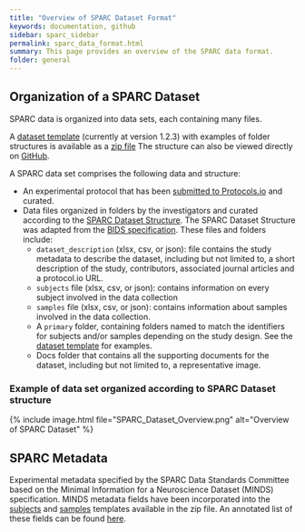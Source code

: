 ```yaml
---
title: "Overview of SPARC Dataset Format"
keywords: documentation, github
sidebar: sparc_sidebar
permalink: sparc_data_format.html
summary: This page provides an overview of the SPARC data format.
folder: general
---
```


## Organization of a SPARC Dataset
SPARC data is organized into data sets, each containing many files.  

A [dataset template](https://github.com/SciCrunch/sparc-curation/releases/tag/dataset-template-1.2.3)
(currently at version 1.2.3) with examples of folder structures is available as a
[zip file](https://github.com/SciCrunch/sparc-curation/releases/download/dataset-template-1.2.3/DatasetTemplate.zip)
 The structure can also be viewed directly on
[GitHub](https://github.com/SciCrunch/sparc-curation/tree/dataset-template-1.2.3/resources/DatasetTemplate).  

A SPARC data set comprises the following data and structure:
- An experimental protocol that has been [submitted to Protocols.io](http://protocols.io) and curated.
- Data files organized in folders by the investigators and curated according to the
[SPARC Dataset Structure](https://docs.google.com/presentation/d/1EQPn1FmANpPsFt3CguU-JOQVMMlJsNXluQAK_gb2qVg/edit#slide=id.p1).
The SPARC Dataset Structure was adapted from the
[BIDS specification](https://bids-specification.readthedocs.io/en/latest/01-introduction.html).
These files and folders include:
  - `dataset_description` (xlsx, csv, or json): file contains the study metadata to describe the dataset,
  including but not limited to, a short description of the study, contributors, associated journal articles
  and a protocol.io URL. 
  - `subjects` file (xlsx, csv, or json): contains information on every subject involved in the data collection
  - `samples` file (xlsx, csv, or json): contains information about samples involved in the data collection.
  - A `primary` folder, containing folders named to match the identifiers for subjects and/or samples
  depending on the study design. See the
  [dataset template](https://github.com/SciCrunch/sparc-curation/tree/dataset-template-1.2.3/resources/DatasetTemplate)
  for examples.
  - Docs folder that contains all the supporting documents for the dataset, including but not limited to,
  a representative image.
 
### Example of data set organized according to SPARC Dataset structure
{% include image.html file="SPARC_Dataset_Overview.png" alt="Overview of SPARC Dataset" %}
 
## SPARC Metadata

Experimental metadata specified by the SPARC Data Standards Committee based on the Minimal Information for a Neuroscience Dataset (MINDS) specification.  MINDS metadata fields have been incorporated into the [subjects](https://drive.google.com/open?id=1IDo5INrqtIu1sTJW2mICzuGEAKqv5eGg) and [samples](https://drive.google.com/open?id=1ROCsuBjMWBDmCTpTGZsUQDDgYtm-nqYG) templates available in the zip file.  An annotated list of these fields can be found [here](https://docs.google.com/spreadsheets/d/1e61r3F2weausmBhqFK8RlYLviC3rya44so5m15mPRTw/edit#gid=108617967).
